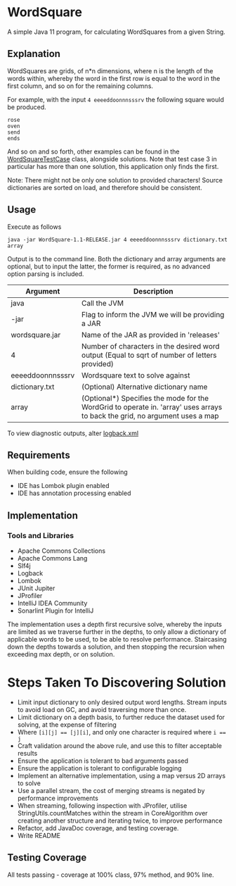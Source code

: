 # WordSquare
A simple Java 11 program, for calculating WordSquares from a given String.

## Explanation
WordSquares are grids, of n*n dimensions, where n is the length of the words within, whereby the word in the first row is equal to the word in the first column, and so on for the remaining columns.

For example, with the input `4 eeeeddoonnnsssrv` the following square would be produced.
```
rose
oven
send
ends
```

And so on and so forth, other examples can be found in the [WordSquareTestCase](src/test/java/uk/co/kaichance/wordsquare/algorithm/WordSquareTestCases.java) class, alongside solutions. 
Note that test case 3 in particular has more than one solution, this application only finds the first.

Note: There might not be only one solution to provided characters! Source dictionaries are sorted on load, and therefore should be consistent.

## Usage
Execute as follows

`java -jar WordSquare-1.1-RELEASE.jar 4 eeeeddoonnnsssrv dictionary.txt array`

Output is to the command line. Both the dictionary and array arguments are optional, but to input the latter, the former is required, as no advanced option parsing is included.

| Argument         | Description                                                                                                                 |
|------------------|-----------------------------------------------------------------------------------------------------------------------------|
| java             | Call the JVM                                                                                                                |
| -jar             | Flag to inform the JVM we will be providing a JAR                                                                           |
| wordsquare.jar   | Name of the JAR as provided in 'releases'                                                                                   |
| 4                | Number of characters in the desired word output (Equal to sqrt of number of letters provided)                               |
| eeeeddoonnnsssrv | Wordsquare text to solve against                                                                                            |
| dictionary.txt   | (Optional) Alternative dictionary name                                                                                      |
| array            | (Optional*) Specifies the mode for the WordGrid to operate in. 'array' uses arrays to back the grid, no argument uses a map |
To view diagnostic outputs, alter [logback.xml](src/main/resources/logback.xml)

## Requirements
When building code, ensure the following
- IDE has Lombok plugin enabled
- IDE has annotation processing enabled


## Implementation
### Tools and Libraries
- Apache Commons Collections
- Apache Commons Lang
- Slf4j
- Logback
- Lombok
- JUnit Jupiter
- JProfiler
- IntelliJ IDEA Community
- Sonarlint Plugin for IntelliJ

The implementation uses a depth first recursive solve, whereby the inputs are limited as we traverse further in the depths,
to only allow a dictionary of applicable words to be used, to be able to resolve performance. Staircasing down the depths towards a solution, 
and then stopping the recursion when exceeding max depth, or on solution.

# Steps Taken To Discovering Solution
- Limit input dictionary to only desired output word lengths. Stream inputs to avoid load on GC, and avoid traversing more than once.
- Limit dictionary on a depth basis, to further reduce the dataset used for solving, at the expense of filtering
- Where `[i][j] == [j][i]`, and only one character is required where `i == j`
- Craft validation around the above rule, and use this to filter acceptable results
- Ensure the application is tolerant to bad arguments passed
- Ensure the application is tolerant to configurable logging
- Implement an alternative implementation, using a map versus 2D arrays to solve
- Use a parallel stream, the cost of merging streams is negated by performance improvements
- When streaming, following inspection with JProfiler, utilise StringUtils.countMatches within the stream in CoreAlgorithm over creating another structure and iterating twice, to improve performance
- Refactor, add JavaDoc coverage, and testing coverage.
- Write README

## Testing Coverage
All tests passing - coverage at 100% class, 97% method, and 90% line.